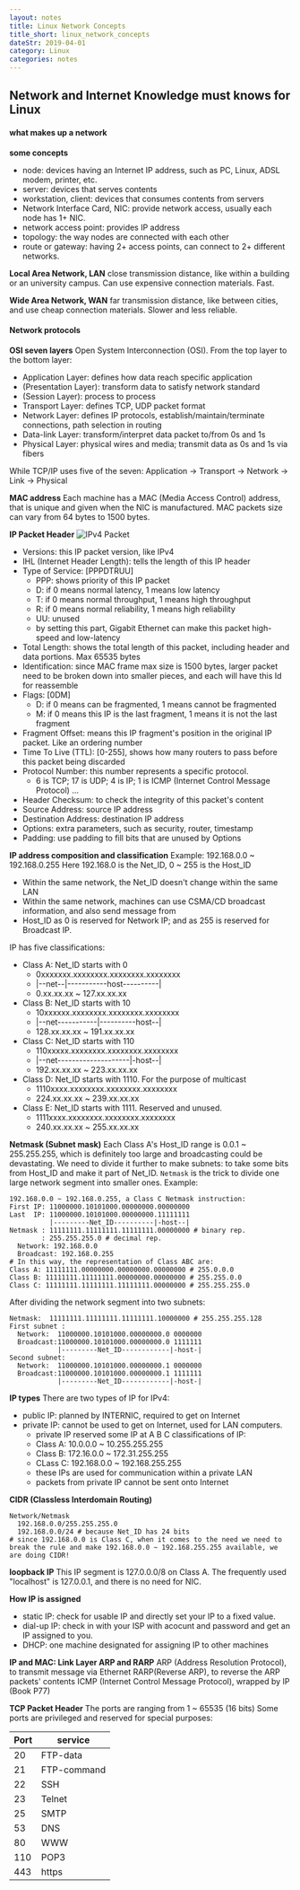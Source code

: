 ```yaml
---
layout: notes
title: Linux Network Concepts
title_short: linux_network_concepts
dateStr: 2019-04-01
category: Linux
categories: notes
---
```

## Network and Internet Knowledge must knows for Linux

#### what makes up a network

**some concepts**
- node: devices having an Internet IP address, such as PC, Linux, ADSL modem, printer, etc.
- server: devices that serves contents
- workstation, client: devices that consumes contents from servers
- Network Interface Card, NIC: provide network access, usually each node has 1+ NIC.
- network access point: provides IP address
- topology: the way nodes are connected with each other
- route or gateway: having 2+ access points, can connect to 2+ different networks.

**Local Area Network, LAN**
close transmission distance, like within a building or an university campus. Can use expensive connection materials. Fast.

**Wide Area Network, WAN**
far transmission distance, like between cities, and use cheap connection materials. Slower and less reliable.

#### Network protocols

**OSI seven layers**
Open System Interconnection (OSI). From the top layer to the bottom layer:
- Application Layer: defines how data reach specific application
- (Presentation Layer): transform data to satisfy network standard
- (Session Layer): process to process
- Transport Layer: defines TCP, UDP packet format
- Network Layer: defines IP protocols, establish/maintain/terminate connections, path selection in routing
- Data-link Layer: transform/interpret data packet to/from 0s and 1s
- Physical Layer: physical wires and media; transmit data as 0s and 1s via fibers

While TCP/IP uses five of the seven: Application -> Transport -> Network -> Link -> Physical

**MAC address**
Each machine has a MAC (Media Access Control) address, that is unique and given when the NIC is manufactured.
MAC packets size can vary from 64 bytes to 1500 bytes.

**IP Packet Header**
![IPv4 Packet]('ipv4_packet')
- Versions: this IP packet version, like IPv4
- IHL (Internet Header Length): tells the length of this IP header
- Type of Service: [PPPDTRUU]
  - PPP: shows priority of this IP packet
  - D: if 0 means normal latency, 1 means low latency
  - T: if 0 means normal throughput, 1 means high throughput
  - R: if 0 means normal reliability, 1 means high reliability
  - UU: unused
  - by setting this part, Gigabit Ethernet can make this packet high-speed and low-latency
- Total Length: shows the total length of this packet, including header and data portions. Max 65535 bytes
- Identification: since MAC frame max size is 1500 bytes, larger packet need to be broken down into smaller pieces, and each will have this Id for reassemble
- Flags: [0DM]
  - D: if 0 means can be fragmented, 1 means cannot be fragmented
  - M: if 0 means this IP is the last fragment, 1 means it is not the last fragment
- Fragment Offset: means this IP fragment's position in the original IP packet. Like an ordering number
- Time To Live (TTL): [0-255], shows how many routers to pass before this packet being discarded
- Protocol Number: this number represents a specific protocol.
  - 6 is TCP; 17 is UDP; 4 is IP; 1 is ICMP (Internet Control Message Protocol) ...
- Header Checksum: to check the integrity of this packet's content
- Source Address: source IP address
- Destination Address: destination IP address
- Options: extra parameters, such as security, router, timestamp
- Padding: use padding to fill bits that are unused by Options

**IP address composition and classification**
Example: 192.168.0.0 ~ 192.168.0.255
Here 192.168.0 is the Net_ID, 0 ~ 255 is the Host_ID
- Within the same network, the Net_ID doesn't change within the same LAN
- Within the same network, machines can use CSMA/CD broadcast information, and also send message from
- Host_ID as 0 is reserved for Network IP; and as 255 is reserved for Broadcast IP.

IP has five classifications:
- Class A: Net_ID starts with 0
  - 0xxxxxxx.xxxxxxxx.xxxxxxxx.xxxxxxxx
  - |--net--|-----------host----------|
  - 0.xx.xx.xx ~ 127.xx.xx.xx
- Class B: Net_ID starts with 10
  - 10xxxxxx.xxxxxxxx.xxxxxxxx.xxxxxxxx
  - |--net-----------|----------host--|
  - 128.xx.xx.xx ~ 191.xx.xx.xx
- Class C: Net_ID starts with 110
  - 110xxxxx.xxxxxxxx.xxxxxxxx.xxxxxxxx
  - |--net--------------------|-host--|
  - 192.xx.xx.xx ~ 223.xx.xx.xx
- Class D: Net_ID starts with 1110. For the purpose of multicast
  - 1110xxxx.xxxxxxxx.xxxxxxxx.xxxxxxxx
  - 224.xx.xx.xx ~ 239.xx.xx.xx
- Class E: Net_ID starts with 1111. Reserved and unused.
  - 1111xxxx.xxxxxxxx.xxxxxxxx.xxxxxxxx
  - 240.xx.xx.xx ~ 255.xx.xx.xx

**Netmask (Subnet mask)**
Each Class A's Host_ID range is 0.0.1 ~ 255.255.255, which is definitely too large and broadcasting could be devastating.
We need to divide it further to make subnets: to take some bits from Host_ID and make it part of Net_ID.
`Netmask` is the trick to divide one large network segment into smaller ones. Example:
```
192.168.0.0 ~ 192.168.0.255, a Class C Netmask instruction:
First IP: 11000000.10101000.00000000.00000000
Last  IP: 11000000.10101000.00000000.11111111
          |---------Net_ID----------|-host--|
Netmask : 11111111.11111111.11111111.00000000 # binary rep.
        : 255.255.255.0 # decimal rep.
  Network: 192.168.0.0
  Broadcast: 192.168.0.255
# In this way, the representation of Class ABC are:
Class A: 11111111.00000000.00000000.00000000 # 255.0.0.0
Class B: 11111111.11111111.00000000.00000000 # 255.255.0.0
Class C: 11111111.11111111.11111111.00000000 # 255.255.255.0
```
After dividing the network segment into two subnets:
```
Netmask:  11111111.11111111.11111111.10000000 # 255.255.255.128
First subnet :
  Network:  11000000.10101000.00000000.0 0000000
  Broadcast:11000000.10101000.00000000.0 1111111
            |---------Net_ID------------|-host-|
Second subnet:
  Network:  11000000.10101000.00000000.1 0000000
  Broadcast:11000000.10101000.00000000.1 1111111
            |---------Net_ID------------|-host-|
```

**IP types**
There are two types of IP for IPv4:
- public IP: planned by INTERNIC, required to get on Internet
- private IP: cannot be used to get on Internet, used for LAN computers.
  - private IP reserved some IP at A B C classifications of IP:
  - Class A: 10.0.0.0 ~ 10.255.255.255
  - Class B: 172.16.0.0 ~ 172.31.255.255
  - CLass C: 192.168.0.0 ~ 192.168.255.255
  - these IPs are used for communication within a private LAN
  - packets from private IP cannot be sent onto Internet

**CIDR (Classless Interdomain Routing)**
```
Network/Netmask
  192.168.0.0/255.255.255.0
  192.168.0.0/24 # because Net_ID has 24 bits
# since 192.168.0.0 is Class C, when it comes to the need we need to break the rule and make 192.168.0.0 ~ 192.168.255.255 available, we are doing CIDR!
```

**loopback IP**
This IP segment is 127.0.0.0/8 on Class A. The frequently used "localhost" is 127.0.0.1, and there is no need for NIC.

**How IP is assigned**
- static IP: check for usable IP and directly set your IP to a fixed value.
- dial-up IP: check in with your ISP with acocunt and password and get an IP assigned to you.
- DHCP: one machine designated for assigning IP to other machines

**IP and MAC: Link Layer ARP and RARP**
ARP (Address Resolution Protocol), to transmit message via Ethernet
RARP(Reverse ARP), to reverse the ARP packets' contents
ICMP (Internet Control Message Protocol), wrapped by IP (Book P77)

**TCP Packet Header**
The ports are ranging from 1 ~ 65535 (16 bits)
Some ports are privileged and reserved for special purposes:

Port|service
----|-------
20|FTP-data
21|FTP-command
22|SSH
23|Telnet
25|SMTP
53|DNS
80|WWW
110|POP3
443|https
